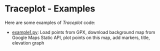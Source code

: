 # Traceplot - Examples

Here are some examples of _Traceplot_ code:

- [example1.py](./example1.py): Load points from GPX, download background map from Google Maps Static API, plot points on this map, add markers, title, elevation graph
